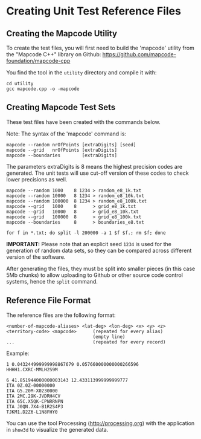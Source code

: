 # Creating Unit Test Reference Files

## Creating the Mapcode Utility

To create the test files, you will first need to build the 'mapcode' utility
from the "Mapcode C++" library on Github: https://github.com/mapcode-foundation/mapcode-cpp

You find the tool in the `utility` directory and compile it with:

    cd utility
    gcc mapcode.cpp -o -mapcode

## Creating Mapcode Test Sets

These test files have been created with the commands below.

Note: The syntax of the 'mapcode' command is:

    mapcode --random nrOfPoints [extraDigits] [seed]
    mapcode --grid   nrOfPoints [extraDigits]
    mapcode --boundaries        [extraDigits]

The parameters extraDigits is 8 means the highest precision codes are generated.
The unit tests will use cut-off version of these codes to check lower precisions
as well.

    mapcode --random 1000    8 1234 > random_e8_1k.txt
    mapcode --random 10000   8 1234 > random_e8_10k.txt
    mapcode --random 100000  8 1234 > random_e8_100k.txt
    mapcode --grid   1000    8      > grid_e8_1k.txt
    mapcode --grid   10000   8      > grid_e8_10k.txt
    mapcode --grid   100000  8      > grid_e8_100k.txt
    mapcode --boundaries     8      > boundaries_e8.txt
    
    for f in *.txt; do split -l 200000 -a 1 $f $f.; rm $f; done

**IMPORTANT:** Please note that an explicit seed `1234` is used for the generation of
random data sets, so they can be compared across different version of the software.

After generating the files, they must be split into smaller pieces (in this case
5Mb chunks) to allow uploading to Github or other source code control systems,
hence the `split` command.

## Reference File Format

The reference files are the following format:

    <number-of-mapcode-aliases> <lat-deg> <lon-deg> <x> <y> <z>
    <territory-code> <mapcode>      (repeated for every alias)
                                    (empty line)
    ...                             (repeated for every record)

Example:

    1 0.043244999999998867679 0.057660000000000266596
    HHHH1.CXRC-MMLH2S9M
    
    6 41.851944000000003143 12.433113999999999777
    ITA 0Z.0Z-00000000
    ITA G5.20M-X0230000
    ITA 2MC.29K-JVDRH4CV
    ITA 65C.X5QK-CPNRRNPN
    ITA J0QN.7X4-B1R2S4P3
    TJKM1.D2Z6-L1N8FHY0

You can use the tool Processing (http://processing.org) with the application
in `show3d` to visualize the generated data.
